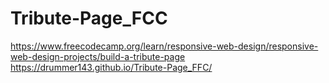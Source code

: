 # Tribute-Page_FCC
https://www.freecodecamp.org/learn/responsive-web-design/responsive-web-design-projects/build-a-tribute-page
https://drummer143.github.io/Tribute-Page_FFC/

